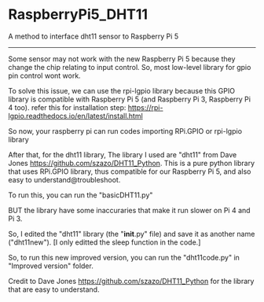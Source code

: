 # RaspberryPi5_DHT11
A method to interface dht11 sensor to Raspberry Pi 5

---

Some sensor may not work with the new Raspberry Pi 5 because they change the chip relating to input control. So, most low-level library for gpio pin control wont work. 

To solve this issue, we can use the rpi-lgpio library because this GPIO library is compatible with  Raspberry Pi 5 (and Raspberry Pi 3, Raspberry Pi 4 too). 
refer this for installation step: https://rpi-lgpio.readthedocs.io/en/latest/install.html

So now, your raspberry pi can run codes importing RPi.GPIO or rpi-lgpio library

After that, for the dht11 library, The library I used are "dht11" from Dave Jones https://github.com/szazo/DHT11_Python. 
This is a pure python library that uses RPi.GPIO library, thus compatible for our Raspberry Pi 5, and also easy to understand@troubleshoot.

To run this, you can run the "basicDHT11.py"

BUT
the library have some inaccuraries that make it run slower on Pi 4 and Pi 3.

So, I edited the "dht11" library (the "__init__.py" file) and save it as another name ("dht11new"). [I only editted the sleep function in the code.]

So, to run this new improved version, you can run the "dht11code.py" in "Improved version" folder.


Credit to Dave Jones https://github.com/szazo/DHT11_Python for the library that are easy to understand.
